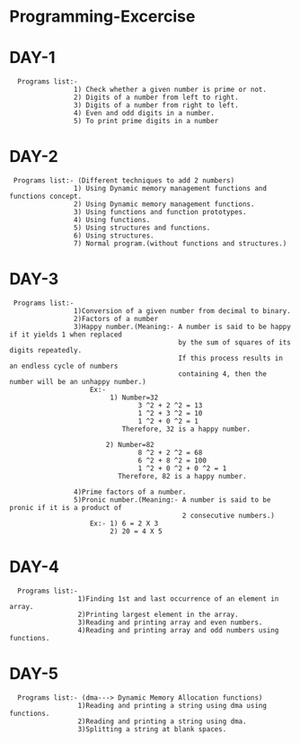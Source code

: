 # Programming-Excercise

# DAY-1
      Programs list:- 
                    1) Check whether a given number is prime or not.
                    2) Digits of a number from left to right.
                    3) Digits of a number from right to left.
                    4) Even and odd digits in a number.
                    5) To print prime digits in a number
# DAY-2
     Programs list:- (Different techniques to add 2 numbers)
                    1) Using Dynamic memory management functions and functions concept.
                    2) Using Dynamic memory management functions.
                    3) Using functions and function prototypes.
                    4) Using functions.
                    5) Using structures and functions.
                    6) Using structures.
                    7) Normal program.(without functions and structures.)
# DAY-3
     Programs list:-
                    1)Conversion of a given number from decimal to binary.
                    2)Factors of a number
                    3)Happy number.(Meaning:- A number is said to be happy if it yields 1 when replaced
                                              by the sum of squares of its digits repeatedly.
                                              If this process results in an endless cycle of numbers 
                                              containing 4, then the number will be an unhappy number.) 
                        Ex:-
                             1) Number=32
                                    3 ^2 + 2 ^2 = 13
                                    1 ^2 + 3 ^2 = 10
                                    1 ^2 + 0 ^2 = 1
                                Therefore, 32 is a happy number.
                             
                            2) Number=82
                                    8 ^2 + 2 ^2 = 68
                                    6 ^2 + 8 ^2 = 100
                                    1 ^2 + 0 ^2 + 0 ^2 = 1
                               Therefore, 82 is a happy number.
                    
                    4)Prime factors of a number.
                    5)Pronic number.(Meaning:- A number is said to be pronic if it is a product of 
                                               2 consecutive numbers.)
                        Ex:- 1) 6 = 2 X 3
                             2) 20 = 4 X 5
# DAY-4
      Programs list:-
                     1)Finding 1st and last occurrence of an element in array.
                     2)Printing largest element in the array.
                     3)Reading and printing array and even numbers.
                     4)Reading and printing array and odd numbers using functions.
# DAY-5
      Programs list:- (dma---> Dynamic Memory Allocation functions)
                     1)Reading and printing a string using dma using functions.
                     2)Reading and printing a string using dma.
                     3)Splitting a string at blank spaces.
